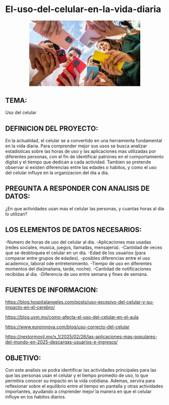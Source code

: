 # El-uso-del-celular-en-la-vida-diaria

<p align="center">
  <img src="https://github.com/MelissaRodriguez968/El-uso-del-celular-en-la-vida-diaria/blob/main/celulares.jpg" alt="https://github.com/MelissaRodriguez968/El-uso-del-celular-en-la-vida-diaria/blob/main/celulares.jpg" width="70%">
</p>

## TEMA:
Uso del celular

## DEFINICION DEL PROYECTO:

En la actualidad, el celular se a convertido en una herramienta fundamental en la vida diaria.
Para comprender mejor sus usos se busca analizar estadisticas sobre las horas de uso y las aplicaciones mas utilizadas por diferentes personas,
con el fin de identificar patrones en el comportamiento digital y el tiempo que dedican a cada actividad.
Tambien se pretende observar si existen diferencias entre las edades o habitos, y como el uso del celular influye en la organizacion del dia a dia.


## PREGUNTA A RESPONDER CON ANALISIS DE DATOS:

¿En que actividades usan mas el celular las personas, y cuantas horas al día lo utilizan?


## LOS ELEMENTOS DE DATOS NECESARIOS: 

-Numero de horas de uso del celular al dia.
-Aplicaciones mas usadas (redes sociales, musica, juegos, llamadas, mensajeria).
-Cantidad de veces que se desbloquea el celular en un dia.
-Edad de los usuarios (para comparar entre grupos de edades).
-posibles diferencias entre el uso academico, laboral ode entretenimiento.
-Tiempo de uso en diferentes momentos del dia(mañana, tarde, noche).
-Cantidad de notificaciones recibidas al dia.
-Diferencia de uso entre semana y fines de semana.

## FUENTES DE INFORMACION:

https://blog.hospitalangeles.com/posts/uso-excesivo-del-celular-y-su-impacto-en-el-cerebro/

https://blog.uvm.mx/como-afecta-el-uso-del-celular-en-el-aula

https://www.euroinnova.com/blog/uso-correcto-del-celular

https://nextormovil.mx/x_1/2025/02/26/las-aplicaciones-mas-populares-del-mundo-en-2025-descargas-usuarios-e-ingresos/


## OBJETIVO:

Con este analisis se podra identificar las actividades principales para las que las personas usan el celular 
y el tiempo promedio de uso, lo que permitira conocer su impacto en la vida cotidiana.
Ademas, servira para reflexionar sobre el equilibrio entre el tiempo en pantalla y otras actividades importantes,
ayudando a cmprender mejor la manera en que el celular influye en los habitos diarios.


